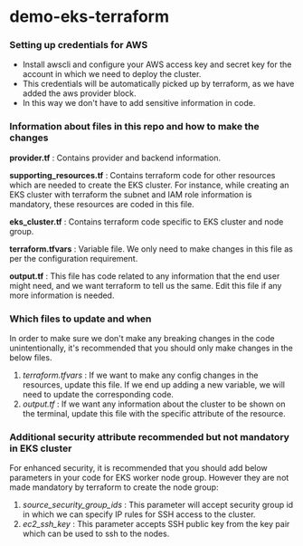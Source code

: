 # demo-eks-terraform

### Setting up credentials for AWS
- Install awscli and configure your AWS access key and secret key for the account in which we need to deploy the cluster.
- This credentials will be automatically picked up by terraform, as we have added the aws provider block.
- In this way we don't have to add sensitive information in code.

### Information about files in this repo and how to make the changes

**provider.tf** : Contains provider and backend information.

**supporting_resources.tf** : Contains terraform code for other resources which are needed to create the EKS cluster. For instance, while creating an EKS cluster with terraform the subnet and IAM role information is mandatory, these resources are coded in this file.

**eks_cluster.tf** : Contains terraform code specific to EKS cluster and node group.

**terraform.tfvars** : Variable file. We only need to make changes in this file as per the configuration requirement. 

**output.tf** : This file has code related to any information that the end user might need, and we want terraform to tell us the same. Edit this file if any more information is needed.


### Which files to update and when
In order to make sure we don't make any breaking changes in the code unintentionally, it's recommended that you should only make changes in the below files.
1. *terraform.tfvars* : If we want to make any config changes in the resources, update this file. If we end up adding a new variable, we will need to update the corresponding code.
2. *output.tf* : If we want any information about the cluster to be shown on the terminal, update this file with the specific attribute of the resource.

### Additional security attribute recommended but not mandatory in EKS cluster
For enhanced security, it is recommended that you should add below parameters in your code for EKS worker node group. However they are not made mandatory by terraform to create the node group:

1. *source_security_group_ids* : This parameter will accept security group id in which we can specify IP rules for SSH access to the cluster.
2. *ec2_ssh_key* : This parameter accepts SSH public key from the key pair which can be used to ssh to the nodes.